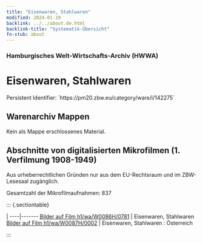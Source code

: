 ```yaml
---
title: "Eisenwaren, Stahlwaren"
modified: 2024-01-19
backlink: ../../about.de.html
backlink-title: "Systematik-Übersicht"
fn-stub: about
---
```


### Hamburgisches Welt-Wirtschafts-Archiv (HWWA)

# Eisenwaren, Stahlwaren

<div class="hint">Persistent Identifier: `https://pm20.zbw.eu/category/ware/i/142275`</div>







## Warenarchiv Mappen





Kein als Mappe erschlossenes Material.



<a id="filmsections" />

## Abschnitte von digitalisierten Mikrofilmen (1. Verfilmung 1908-1949)

<p>Aus urheberrechtlichen Gründen nur aus dem EU-Rechtsraum und im ZBW-Lesesaal zugänglich.</p>


<p>Gesamtzahl der Mikrofilmaufnahmen: 837</p>





::: {.sectiontable}

 | 
----|-------
<a class="btn" href="https://pm20.zbw.eu/film/h1/wa/W0086H/0781" rel="nofollow">Bilder auf Film h1/wa/W0086H/0781</a> | Eisenwaren, Stahlwaren
<a class="btn" href="https://pm20.zbw.eu/film/h1/wa/W0087H/0002" rel="nofollow">Bilder auf Film h1/wa/W0087H/0002</a> | Eisenwaren, Stahlwaren : Österreich


:::
















